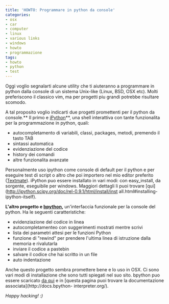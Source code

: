 ```yaml
---
title: 'HOWTO: Programmare in python da console'
categories:
- osx
- car
- computer
- linux
- various links
- windows
- howto
- programmazione
tags:
- howto
- python
- test
---
```

Oggi voglio segnalarti alcune utility che ti aiuteranno a programmare in
python dalla console di un sistema Unix-like (Linux, BSD, OSX etc). Molti
preferiscono il classico vim, ma per progetti piu grandi potrebbe risultare
scomodo.

A tal proposito voglio indicarti due progetti promettenti per il python da
console.** Il primo e
[iPython](http://ipython.scipy.org/moin/Documentation)**, una shell
interattiva con tante funzionalita per la programmazione in python, quali:

  * autocompletamento di variabili, classi, packages, metodi, premendo il tasto TAB
  * sintassi automatica
  * evidenziazione del codice
  * history dei comandi
  * altre funzionalita avanzate
  

  
Personalmente uso ipython come console di default per il python e per eseguire
test di script o altro che poi importero nel mio editor preferito
([Textmate](http://macromates.com/)). iPython puo essere installato in vari
modi: con easy_install, da sorgente, eseguibile per windows. Maggiori dettagli
li puoi trovare [qui](http://ipython.scipy.org/doc/rel-0.9.1/html/install/inst
all.html#installing-ipython-itself).

**L'altro progetto e [bpython](http://www.bpython-interpreter.org/),** un'interfaccia funzionale per la console del python. Ha le seguenti caratteristiche:

  * evidenziazione del codice in linea
  * autocompletamenteo con suggerimenti mostrati mentre scrivi
  * lista dei parametri attesi per le funzioni Python
  * funzione di "rewind" per prendere l'ultima linea di istruzione dalla memoria e rivalutarla
  * inviare il codice a pastebin
  * salvare il codice che hai scritto in un file
  * auto indentazione
  

  
Anche questo progetto sembra promettere bene e lo uso in OSX. Ci sono vari
modi di installazione che sono tutti spiegati nel suo sito. bpython puo essere
scaricato [da qui](http://www.bpython-interpreter.org/downloads/) e in [questa
pagina puoi trovare la documentazione associata](http://docs.bpython-
interpreter.org/).

_Happy hacking! :)_

